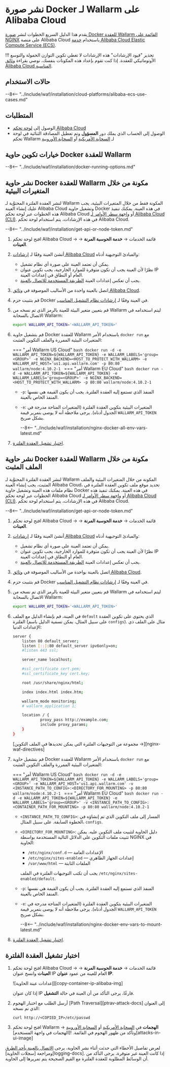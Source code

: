 # نشر صورة Docker لـ Wallarm على Alibaba Cloud

يقدم هذا الدليل السريع الخطوات لنشر [صورة Docker للعقدة Wallarm القائمة على NGINX](https://hub.docker.com/r/wallarm/node) على منصة Alibaba Cloud باستخدام [خدمة Alibaba Cloud Elastic Compute Service (ECS)](https://www.alibabacloud.com/product/ecs).

!!! تحذير "قيود الإرشادات"
    هذه الإرشادات لا تغطي تكوين التوازن الحمولة والتوسع الأوتوماتيكي للعقدة. إذا كنت تقوم بإعداد هذه المكونات بنفسك، نوصي بقراءة [وثائق Alibaba Cloud المناسبة](https://www.alibabacloud.com/help/product/27537.htm?spm=a2c63.m28257.a1.82.dfbf5922VNtjka).

## حالات الاستخدام

--8<-- "../include/waf/installation/cloud-platforms/alibaba-ecs-use-cases.md"

## المتطلبات

* الوصول إلى [لوحة تحكم Alibaba Cloud](https://account.alibabacloud.com/login/login.htm)
* الوصول إلى الحساب الذي يملك دور **المسؤول** وتم تعطيل المصادقة الثنائية في لوحة تحكم Wallarm لـ [السحابة الأمريكية](https://us1.my.wallarm.com/) أو [السحابة الأوروبية](https://my.wallarm.com/)

## خيارات تكوين حاوية Docker للعقدة Wallarm

--8<-- "../include/waf/installation/docker-running-options.md"

## نشر حاوية Docker للعقدة Wallarm مكونة من خلال المتغيرات البيئية

لنشر العقدة الفلترة المحتوَّية لـ Wallarm المكونة فقط من خلال المتغيرات البيئية، يجب عليك إنشاء العينة Alibaba Cloud وتشغيل حاوية Docker في هذه العينة. يمكنك تنفيذ هذه الخطوات عبر لوحة تحكم Alibaba Cloud أو [واجهة سطر الأوامر لـ Alibaba Cloud (CLI)](https://www.alibabacloud.com/help/doc-detail/25499.htm). في هذه الإرشادات، يتم استخدام لوحة تحكم Alibaba Cloud.

--8<-- "../include/waf/installation/get-api-or-node-token.md"

1. افتح لوحة تحكم Alibaba Cloud → قائمة الخدمات → **خدمة الحوسبة المرنة** → **العينات**.
1. أنشئ العينة وفقًا لـ [إرشادات Alibaba Cloud](https://www.alibabacloud.com/help/doc-detail/87190.htm?spm=a2c63.p38356.b99.137.77df24df7fJ2XX) والمبادئ التوجيهية أدناه:

    * يمكن أن تعتمد العينة على صورة أي نظام تشغيل.
    * نظرًا لأن العينة يجب أن تكون متوفرة للموارد الخارجية، يجب تكوين عنوان IP العام أو النطاق في إعدادات العينة.
    * يجب أن تعكس إعدادات العينة [الطريقة المستخدمة للاتصال بالعينة](https://www.alibabacloud.com/help/doc-detail/71529.htm?spm=a2c63.p38356.b99.143.22388e44kpTM1l).
1. اتصل بالعينة واحدة من الأساليب الموصوفة في [وثائق Alibaba Cloud](https://www.alibabacloud.com/help/doc-detail/71529.htm?spm=a2c63.p38356.b99.143.22388e44kpTM1l).
1. قم بتثبيت حزم Docker في العينة وفقًا لـ [إرشادات نظام التشغيل المناسب](https://docs.docker.com/engine/install/#server).
1. قم بتعيين متغير البيئة للعينة بالرمز الذي تم نسخه من Wallarm ليتم استخدامه في الاتصال بالسحابة Wallarm:

    ```bash
    export WALLARM_API_TOKEN='<WALLARM_API_TOKEN>'
    ```
1. قم بتشغيل حاوية Docker للعقدة Wallarm باستخدام الأمر `docker run` مع المتغيرات البيئية الممررة والملف التكوين المثبت:

    === "أمر Wallarm US Cloud"
        ```bash
        docker run -d -e WALLARM_API_TOKEN=${WALLARM_API_TOKEN} -e WALLARM_LABELS='group=<GROUP>' -e NGINX_BACKEND=<HOST_TO_PROTECT_WITH_WALLARM> -e WALLARM_API_HOST='us1.api.wallarm.com' -p 80:80 wallarm/node:4.10.2-1
        ```
    === "أمر Wallarm EU Cloud"
        ```bash
        docker run -d -e WALLARM_API_TOKEN=${WALLARM_API_TOKEN} -e WALLARM_LABELS='group=<GROUP>' -e NGINX_BACKEND=<HOST_TO_PROTECT_WITH_WALLARM> -p 80:80 wallarm/node:4.10.2-1
        ```
        
    * `-p`: المنفذ الذي تستمع إليه العقدة الفلترة. يجب أن يكون القيمة هي نفسها المنفذ الخاص بالعينة.
    * `-e`: المتغيرات البيئية بتكوين العقدة الفلترة (المتغيرات المتاحة مدرجة في الجدول أدناه). يرجى ملاحظة أنه لا يوصى بتمرير قيمة `WALLARM_API_TOKEN` بشكل صريح.

        --8<-- "../include/waf/installation/nginx-docker-all-env-vars-latest.md"
1. [اختبار تشغيل العقدة الفلترة](#testing-the-filtering-node-operation).

## نشر حاوية Docker للعقدة Wallarm مكونة من خلال الملف المثبت

لنشر العقدة الفلترة المحتوَّية لـ Wallarm المكونة من خلال المتغيرات البيئية والملف المثبت، يجب إنشاء العينة Alibaba Cloud، تحديد موقع ملف تكوين العقدة الفلترة في نظام ملفات هذه العينة وتشغيل حاوية Docker في هذه العينة. يمكنك تنفيذ هذه الخطوات عبر لوحة تحكم Alibaba Cloud أو [واجهة سطر الأوامر لـ Alibaba Cloud (CLI)](https://www.alibabacloud.com/help/doc-detail/25499.htm). في هذه الإرشادات، يتم استخدام لوحة تحكم Alibaba Cloud.

--8<-- "../include/waf/installation/get-api-or-node-token.md"
            
1. افتح لوحة تحكم Alibaba Cloud → قائمة الخدمات → **خدمة الحوسبة المرنة** → **العينات**.
1. أنشئ العينة وفقًا لـ [إرشادات Alibaba Cloud](https://www.alibabacloud.com/help/doc-detail/87190.htm?spm=a2c63.p38356.b99.137.77df24df7fJ2XX) والمبادئ التوجيهية أدناه:

    * يمكن أن تعتمد العينة على صورة أي نظام تشغيل.
    * نظرًا لأن العينة يجب أن تكون متوفرة للموارد الخارجية، يجب تكوين عنوان IP العام أو النطاق في إعدادات العينة.
    * يجب أن تعكس إعدادات العينة [الطريقة المستخدمة للاتصال بالعينة](https://www.alibabacloud.com/help/doc-detail/71529.htm?spm=a2c63.p38356.b99.143.22388e44kpTM1l).
1. اتصل بالعينة بواحدة من الأساليب الموصوفة في [وثائق Alibaba Cloud](https://www.alibabacloud.com/help/doc-detail/71529.htm?spm=a2c63.p38356.b99.143.22388e44kpTM1l).
1. قم بتثبيت حزم Docker في العينة وفقًا لـ [إرشادات نظام التشغيل المناسب](https://docs.docker.com/engine/install/#server).
1. قم بتعيين متغير البيئة للعينة بالرمز الذي تم نسخه من Wallarm ليتم استخدامه في الاتصال بالسحابة Wallarm:

    ```bash
    export WALLARM_API_TOKEN='<WALLARM_API_TOKEN>'
    ```
1. في العينة، قم بإنشاء الدليل مع الملف `default` الذي يحتوي على تكوين العقدة الفلترة (على سبيل المثال، يمكن تسمية الدليل باسم `configs`). مثال على الملف ذي الإعدادات الدنيا:

    ```bash
    server {
        listen 80 default_server;
        listen [::]:80 default_server ipv6only=on;
        #listen 443 ssl;

        server_name localhost;

        #ssl_certificate cert.pem;
        #ssl_certificate_key cert.key;

        root /usr/share/nginx/html;

        index index.html index.htm;

        wallarm_mode monitoring;
        # wallarm_application 1;

        location / {
                proxy_pass http://example.com;
                include proxy_params;
        }
    }
    ```

    [مجموعة من التوجيهات الفلترة التي يمكن تحديدها في الملف التكوين →][nginx-waf-directives]
1. قم بتشغيل حاوية Docker للعقدة Wallarm باستخدام الأمر `docker run` مع المتغيرات البيئية الممررة والملف التكوين المثبت:

    === "أمر Wallarm US Cloud"
        ```bash
        docker run -d -e WALLARM_API_TOKEN=${WALLARM_API_TOKEN} -e WALLARM_LABELS='group=<GROUP>' -e WALLARM_API_HOST='us1.api.wallarm.com' -v <INSTANCE_PATH_TO_CONFIG>:<DIRECTORY_FOR_MOUNTING> -p 80:80 wallarm/node:4.10.2-1
        ```
    === "أمر Wallarm EU Cloud"
        ```bash
        docker run -d -e WALLARM_API_TOKEN=${WALLARM_API_TOKEN} -e WALLARM_LABELS='group=<GROUP>' -v <INSTANCE_PATH_TO_CONFIG>:<CONTAINER_PATH_FOR_MOUNTING> -p 80:80 wallarm/node:4.10.2-1
        ```

    * `<INSTANCE_PATH_TO_CONFIG>`: المسار إلى ملف التكوين الذي تم إنشاؤه في الخطوة السابقة. على سبيل المثال، `configs`.
    * `<DIRECTORY_FOR_MOUNTING>`: دليل الحاوية لتثبيت ملف التكوين عليه. يمكن تثبيت ملفات التكوين على الدلائل التالية المستخدمة بواسطة NGINX في الحاوية:

        * `/etc/nginx/conf.d` — الإعدادات العامة
        * `/etc/nginx/sites-enabled` — إعدادات الجهاز الظاهري
        * `/var/www/html` — الملفات الثابتة

        يجب أن تكتب التوجيهات الفلترة في الملف `/etc/nginx/sites-enabled/default`.
    
    * `-p`: المنفذ الذي تستمع إليه العقدة الفلترة. يجب أن يكون القيمة هي نفسها المنفذ الخاص بالعينة.
    * `-e`: المتغيرات البيئية بتكوين العقدة الفلترة (المتغيرات المتاحة مدرجة في الجدول أدناه). يرجى ملاحظة أنه لا يوصى بتمرير قيمة `WALLARM_API_TOKEN` بشكل صريح.

        --8<-- "../include/waf/installation/nginx-docker-env-vars-to-mount-latest.md"
1. [اختبار تشغيل العقدة الفلترة](#testing-the-filtering-node-operation).

## اختبار تشغيل العقدة الفلترة

1. افتح لوحة تحكم Alibaba Cloud → قائمة الخدمات → **خدمة الحوسبة المرنة** → **العينات** وانسخ عنوان IP العام للعينة من عمود **عنوان IP**.

    ![إعدادات عينة الحاوية][copy-container-ip-alibaba-img]

    إذا كان عنوان IP فارغًا، يرجى التأكد من أن العينة في حالة **التشغيل**.

2. أرسل الطلب مع اختبار الهجوم [Path Traversal][ptrav-attack-docs] إلى العنوان الذي تم نسخه:

    ```
    curl http://<COPIED_IP>/etc/passwd
    ```
3. افتح لوحة تحكم Wallarm → **الهجمات** في [السحابة الأمريكية](https://us1.my.wallarm.com/attacks) أو [السحابة الأوروبية](https://my.wallarm.com/attacks) وتأكد من ظهور الهجوم في القائمة.
    ![الهجمات في واجهة المستخدم][attacks-in-ui-image]

لعرض تفاصيل الأخطاء التي حدثت أثناء نشر الحاوية، يرجى [الاتصال بالعينة بأحد الطرق](https://www.alibabacloud.com/help/doc-detail/71529.htm?spm=a2c63.p38356.b99.143.22388e44kpTM1l) ومراجعة [سجلات الحاوية][logging-docs]. إذا كانت العينة غير متوفرة، يرجى التأكد من أن الوسائط المطلوبة للعقدة الفلترة مع القيم الصحيحة يتم تمريرها إلى الحاوية.
